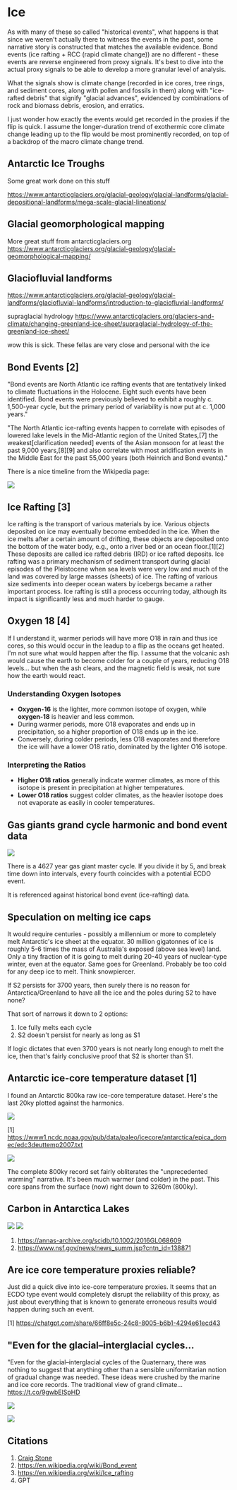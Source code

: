 # Ice

As with many of these so called "historical events", what happens is that since we weren't actually there to witness the events in the past, some narrative story is constructed that matches the available evidence. Bond events (ice rafting + RCC (rapid climate change)) are no different - these events are reverse engineered from proxy signals. It's best to dive into the actual proxy signals to be able to develop a more granular level of analysis.

What the signals show is climate change (recorded in ice cores, tree rings, and sediment cores, along with pollen and fossils in them) along with "ice-rafted debris" that signify "glacial advances", evidenced by combinations of rock and biomass debris, erosion, and erratics.

I just wonder how exactly the events would get recorded in the proxies if the flip is quick. I assume the longer-duration trend of exothermic core climate change leading up to the flip would be most prominently recorded, on top of a backdrop of the macro climate change trend.

## Antarctic Ice Troughs

Some great work done on this stuff

https://www.antarcticglaciers.org/glacial-geology/glacial-landforms/glacial-depositional-landforms/mega-scale-glacial-lineations/

## Glacial geomorphological mapping

More great stuff from antarcticglaciers.org https://www.antarcticglaciers.org/glacial-geology/glacial-geomorphological-mapping/

## Glaciofluvial landforms

https://www.antarcticglaciers.org/glacial-geology/glacial-landforms/glaciofluvial-landforms/introduction-to-glaciofluvial-landforms/

supraglacial hydrology https://www.antarcticglaciers.org/glaciers-and-climate/changing-greenland-ice-sheet/supraglacial-hydrology-of-the-greenland-ice-sheet/

wow this is sick. These fellas are very close and personal with the ice

## Bond Events [2]

"Bond events are North Atlantic ice rafting events that are tentatively linked to climate fluctuations in the Holocene. Eight such events have been identified. Bond events were previously believed to exhibit a roughly c. 1,500-year cycle, but the primary period of variability is now put at c. 1,000 years."

"The North Atlantic ice-rafting events happen to correlate with episodes of lowered lake levels in the Mid-Atlantic region of the United States,[7] the weakest[clarification needed] events of the Asian monsoon for at least the past 9,000 years,[8][9] and also correlate with most aridification events in the Middle East for the past 55,000 years (both Heinrich and Bond events)."

There is a nice timeline from the Wikipedia page:

![](img/bond-event-timeline.png)

## Ice Rafting [3]

Ice rafting is the transport of various materials by ice. Various objects deposited on ice may eventually become embedded in the ice. When the ice melts after a certain amount of drifting, these objects are deposited onto the bottom of the water body, e.g., onto a river bed or an ocean floor.[1][2] These deposits are called ice rafted debris (IRD) or ice rafted deposits. Ice rafting was a primary mechanism of sediment transport during glacial episodes of the Pleistocene when sea levels were very low and much of the land was covered by large masses (sheets) of ice. The rafting of various size sediments into deeper ocean waters by icebergs became a rather important process. Ice rafting is still a process occurring today, although its impact is significantly less and much harder to gauge.

## Oxygen 18 [4]

If I understand it, warmer periods will have more O18 in rain and thus ice cores, so this would occur in the leadup to a flip as the oceans get heated. I'm not sure what would happen after the flip. I assume that the volcanic ash would cause the earth to become colder for a couple of years, reducing O18 levels... but when the ash clears, and the magnetic field is weak, not sure how the earth would react.

### Understanding Oxygen Isotopes

- **Oxygen-16** is the lighter, more common isotope of oxygen, while **oxygen-18** is heavier and less common.
- During warmer periods, more O18 evaporates and ends up in precipitation, so a higher proportion of O18 ends up in the ice.
- Conversely, during colder periods, less O18 evaporates and therefore the ice will have a lower O18 ratio, dominated by the lighter O16 isotope.

### Interpreting the Ratios

- **Higher O18 ratios** generally indicate warmer climates, as more of this isotope is present in precipitation at higher temperatures.
- **Lower O18 ratios** suggest colder climates, as the heavier isotope does not evaporate as easily in cooler temperatures.

## Gas giants grand cycle harmonic and bond event data

![](img/gas-giant-bond-event.jpg)

There is a 4627 year gas giant master cycle. If you divide it by 5, and break time down into intervals, every fourth coincides with a potential ECDO event.

It is referenced against historical bond event (ice-rafting) data.

## Speculation on melting ice caps

It would require centuries - possibly a millennium or more to completely melt Antarctic's ice sheet at the equator. 30 million gigatonnes of ice is roughly 5-6 times the mass of Australia's exposed (above sea level) land. Only a tiny fraction of it is going to melt during 20-40 years of nuclear-type winter, even at the equator. Same goes for Greenland. Probably be too cold for any deep ice to melt. Think snowpiercer.

If S2 persists for 3700 years, then surely there is no reason for Antarctica/Greenland to have all the ice and the poles during S2 to have none?

That sort of narrows it down to 2 options:

1. Ice fully melts each cycle
2. S2 doesn't persist for nearly as long as S1

If logic dictates that even 3700 years is not nearly long enough to melt the ice, then that's fairly conclusive proof that S2 is shorter than S1.

## Antarctic ice-core temperature dataset [1]

I found an Antarctic 800ka raw ice-core temperature dataset. Here's the last 20ky plotted against the harmonics.

![](img/antarctica-ice-harmonics.jpg)

[1] https://www1.ncdc.noaa.gov/pub/data/paleo/icecore/antarctica/epica_domec/edc3deuttemp2007.txt

![](img/ice-core-data.jpg)

The complete 800ky record set fairly obliterates the "unprecedented warming" narrative. It's been much warmer (and colder) in the past. This core spans from the surface (now) right down to 3260m (800ky).

## Carbon in Antarctica Lakes

![](img/carbon-ice.jpg)
![](img/carbon-ice2.jpg)

1. https://annas-archive.org/scidb/10.1002/2016GL068609
2. https://www.nsf.gov/news/news_summ.jsp?cntn_id=138871

## Are ice core temperature proxies reliable?

Just did a quick dive into ice-core temperature proxies. It seems that an ECDO type event would completely disrupt the reliability of this proxy, as just about everything that is known to generate erroneous results would happen during such an event.

[1] https://chatgpt.com/share/66ff8e5c-24c8-8005-b6b1-4294e61ecd43

## "Even for the glacial–interglacial cycles...

"Even for the glacial–interglacial cycles of the Quaternary, there was nothing to suggest that anything other than a sensible uniformitarian notion of gradual change was needed. These ideas were crushed by the marine and ice core records. The traditional view of grand climate… https://t.co/9gwbElSpHD

![](img/1807398274489360707-GRUqISsXsAExCUV.jpg)

![](img/1807398274489360707-GRUqlUKXIAAIk_o.jpg)

## Citations

1. [Craig Stone](https://nobulart.com)
2. https://en.wikipedia.org/wiki/Bond_event
3. https://en.wikipedia.org/wiki/Ice_rafting
4. GPT